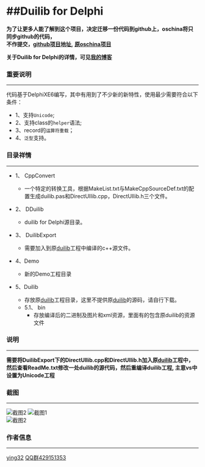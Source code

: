 ##Duilib for Delphi
===============================================================================

**为了让更多人能了解到这个项目，决定迁移一份代码到github上，oschina将只同步github的代码，**   
**不作提交，[github项目地址](https://github.com/ying32/duilib-for-Delphi/),**
**[原oschina项目](http://git.oschina.net/ying32/Duilib-for-Delphi)** 


**关于Duilib for Delphi的详情，可见[我的博客](http://blog.csdn.net/zyjying520/article/details/49976667)**
### 重要说明
***
代码基于DelphiXE6编写，其中有用到了不少新的新特性，使用最少需要符合以下条件：    

* 1、支持`Unicode`;
* 2、支持class的`helper`语法;
* 3、record的`运算符重载`；
* 4、`泛型`支持。


### 目录祥情
***
* 1、 CppConvert  
   * 一个特定的转换工具，根据MakeList.txt与MakeCppSourceDef.txt的配置生成duilib.pas和DirectUIlib.cpp，DirectUIlib.h三个文件。

* 2、 DDuilib
   * duilib for Delphi源目录。

* 3、 DuilibExport
   * 需要加入到原[duilib](https://github.com/duilib/duilib)工程中编译的c++源文件。

* 4、Demo
   * 新的Demo工程目录
   
* 5、Duilib
   * 存放原[duilib](https://github.com/duilib/duilib)工程目录，这里不提供原[duilib](https://github.com/duilib/duilib)的源码，请自行下载。
   * 5.1、 bin
      * 存放编译后的二进制及图片和xml资源，里面有的包含原duilib的资源文件 

### 说明
***
  **需要将DuilibExport下的DirectUIlib.cpp和DirectUIlib.h加入原[duilib](https://github.com/duilib/duilib)工程中，然后查看ReadMe.txt修改一处duilib的源代码，然后重编译duilib工程, 主意vs中设置为Unicode工程** 


### 截图
***
![截图2](https://raw.githubusercontent.com/ying32/duilib-for-Delphi/master/screenshot3.png) 
![截图1](https://raw.githubusercontent.com/ying32/duilib-for-Delphi/master/screenshot1.png)  
![截图2](https://raw.githubusercontent.com/ying32/duilib-for-Delphi/master/screenshot2.png)  


### 作者信息
***
[ying32](mailto:1444386932@qq.com) 
[QQ群429151353](http://shang.qq.com/wpa/qunwpa?idkey=de0faba813de168a104d9160c9271d9873a8c91f30b416c11ff89cb2bdf6564b) 
